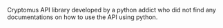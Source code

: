 Cryptomus API library developed by a python addict who did not find any documentations on how to use the API using python.